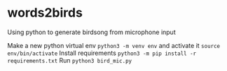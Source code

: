# words2birds
Using python to generate birdsong from microphone input

Make a new python virtual env `python3 -m venv env` and activate it `source env/bin/activate`
Install requirements `python3 -m pip install -r requirements.txt`
Run `python3 bird_mic.py`
